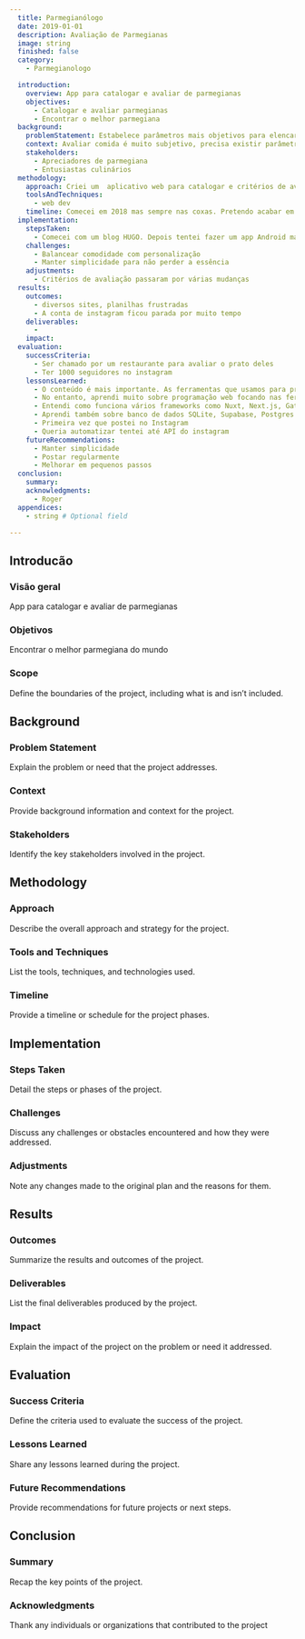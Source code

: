 ```yaml
---
  title: Parmegianólogo
  date: 2019-01-01
  description: Avaliação de Parmegianas
  image: string
  finished: false
  category: 
    - Parmegianologo

  introduction: 
    overview: App para catalogar e avaliar de parmegianas
    objectives:
      - Catalogar e avaliar parmegianas
      - Encontrar o melhor parmegiana
  background:
    problemStatement: Estabelece parâmetros mais objetivos para elencar os parmegianas
    context: Avaliar comida é muito subjetivo, precisa existir parâmetros fáceis de identificar. Eu também sou muito esquecido, porque eu acabava pedindo o prato novamente apesar de já ter experimentado e ter achado ruim
    stakeholders:
      - Apreciadores de parmegiana
      - Entusiastas culinários
  methodology:
    approach: Criei um  aplicativo web para catalogar e critérios de avaliação para rankear os pratos 
    toolsAndTechniques:
      - web dev
    timeline: Comecei em 2018 mas sempre nas coxas. Pretendo acabar em 2024 mas sei que sempre vou querer modificar algo.
  implementation:
    stepsTaken:
      - Comecei com um blog HUGO. Depois tentei fazer um app Android mas ficou muito complexo. Tentei simplifica usando uma planilha no Notion. Super fácil de fazer mas não tinha como montar um site. Resolvi então criar um site no Nuxt mas eu tinha dificuldades de colocar conteúdo novo. Então desisti e deixei assim. Em 2024 tentei novamente usando Nuxt e um CMS
    challenges:
      - Balancear comodidade com personalização
      - Manter simplicidade para não perder a essência
    adjustments:
      - Critérios de avaliação passaram por várias mudanças
  results:
    outcomes:
      - diversos sites, planilhas frustradas
      - A conta de instagram ficou parada por muito tempo
    deliverables:
      - 
    impact:  
  evaluation:
    successCriteria:
      - Ser chamado por um restaurante para avaliar o prato deles
      - Ter 1000 seguidores no instagram
    lessonsLearned:
      - O conteúdo é mais importante. As ferramentas que usamos para produzir o conteúdo não são o foco.
      - No entanto, aprendi muito sobre programação web focando nas ferramentas. 
      - Entendi como funciona vários frameworks como Nuxt, Next.js, Gatsby. 
      - Aprendi também sobre banco de dados SQLite, Supabase, Postgres
      - Primeira vez que postei no Instagram
      - Queria automatizar tentei até API do instagram
    futureRecommendations:
      - Manter simplicidade
      - Postar regularmente
      - Melhorar em pequenos passos
  conclusion:
    summary: 
    acknowledgments:
      - Roger
  appendices:
    - string # Optional field

---
```


## Introducão

### Visão geral
App para catalogar e avaliar de parmegianas

### Objetivos
Encontrar o melhor parmegiana do mundo

### Scope
Define the boundaries of the project, including what is and isn’t included.

## Background

### Problem Statement
 Explain the problem or need that the project addresses.
### Context
 Provide background information and context for the project.
### Stakeholders
 Identify the key stakeholders involved in the project.

## Methodology

### Approach
 Describe the overall approach and strategy for the project.
### Tools and Techniques
 List the tools, techniques, and technologies used.
### Timeline
 Provide a timeline or schedule for the project phases.

## Implementation

### Steps Taken
Detail the steps or phases of the project.
### Challenges
Discuss any challenges or obstacles encountered and how they were addressed.
### Adjustments
 Note any changes made to the original plan and the reasons for them.

## Results

### Outcomes
Summarize the results and outcomes of the project.
### Deliverables
List the final deliverables produced by the project.
### Impact
 Explain the impact of the project on the problem or need it addressed.

## Evaluation

### Success Criteria
Define the criteria used to evaluate the success of the project.
### Lessons Learned
Share any lessons learned during the project.
### Future Recommendations
 Provide recommendations for future projects or next steps.

## Conclusion

### Summary
Recap the key points of the project.
### Acknowledgments
Thank any individuals or organizations that contributed to the project


